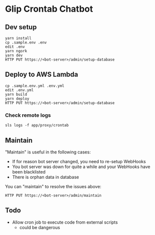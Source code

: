 # Glip Crontab Chatbot


## Dev setup

```
yarn install
cp .sample.env .env
edit .env
yarn ngork
yarn dev
HTTP PUT https://<bot-server>/admin/setup-database
```


## Deploy to AWS Lambda

```
cp .sample.env.yml .env.yml
edit .env.yml
yarn build
yarn deploy
HTTP PUT https://<bot-server>/admin/setup-database
```

### Check remote logs

```
sls logs -f app/proxy/crontab
```


## Maintain

"Maintain" is useful in the following cases:

- If for reason bot server changed, you need to re-setup WebHooks
- You bot server was down for quite a while and your WebHooks have been blacklisted
- There is orphan data in database

You can "maintain" to resolve the issues above:

```
HTTP PUT https://<bot-server>/admin/maintain
```


## Todo

- Allow cron job to execute code from external scripts
    - could be dangerous
